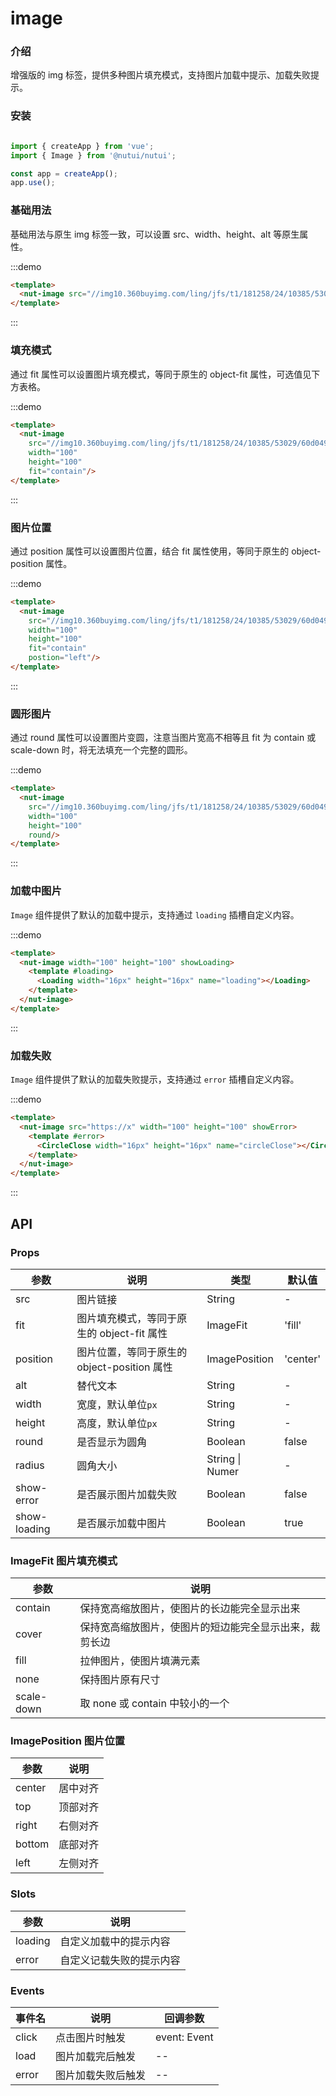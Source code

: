# image

### 介绍

增强版的 img 标签，提供多种图片填充模式，支持图片加载中提示、加载失败提示。

### 安装

```javascript

import { createApp } from 'vue';
import { Image } from '@nutui/nutui';

const app = createApp();
app.use();

```

### 基础用法

基础用法与原生 img 标签一致，可以设置 src、width、height、alt 等原生属性。

:::demo

```html
<template>
  <nut-image src="//img10.360buyimg.com/ling/jfs/t1/181258/24/10385/53029/60d04978Ef21f2d42/92baeb21f907cd24.jpg" width="100" height="100"></nut-image>
</template>
```

:::

### 填充模式

通过 fit 属性可以设置图片填充模式，等同于原生的 object-fit 属性，可选值见下方表格。

:::demo

```html
<template>
  <nut-image 
    src="//img10.360buyimg.com/ling/jfs/t1/181258/24/10385/53029/60d04978Ef21f2d42/92baeb21f907cd24.jpg" 
    width="100" 
    height="100"
    fit="contain"/>
</template>
```

:::

### 图片位置

通过 position 属性可以设置图片位置，结合 fit 属性使用，等同于原生的 object-position 属性。

:::demo

```html
<template>
  <nut-image 
    src="//img10.360buyimg.com/ling/jfs/t1/181258/24/10385/53029/60d04978Ef21f2d42/92baeb21f907cd24.jpg" 
    width="100" 
    height="100"
    fit="contain"
    postion="left"/>
</template>
```

:::

### 圆形图片

通过 round 属性可以设置图片变圆，注意当图片宽高不相等且 fit 为 contain 或 scale-down 时，将无法填充一个完整的圆形。

:::demo

```html
<template>
  <nut-image 
    src="//img10.360buyimg.com/ling/jfs/t1/181258/24/10385/53029/60d04978Ef21f2d42/92baeb21f907cd24.jpg" 
    width="100" 
    height="100"
    round/>
</template>
```

:::

### 加载中图片

`Image` 组件提供了默认的加载中提示，支持通过 `loading` 插槽自定义内容。

:::demo

```html
<template>
  <nut-image width="100" height="100" showLoading>
    <template #loading>
      <Loading width="16px" height="16px" name="loading"></Loading>
    </template>
  </nut-image>
</template>
```

:::

### 加载失败

`Image` 组件提供了默认的加载失败提示，支持通过 `error` 插槽自定义内容。

:::demo

```html
<template>
  <nut-image src="https://x" width="100" height="100" showError>
    <template #error> 
      <CircleClose width="16px" height="16px" name="circleClose"></CircleClose>
    </template>
  </nut-image>
</template>
```

:::

## API

### Props

| 参数         | 说明                             | 类型   | 默认值           |
|--------------|----------------------------------|--------|------------------|
| src         | 图片链接               | String | -                |
| fit         | 图片填充模式，等同于原生的 object-fit 属性     | ImageFit | 'fill'                |
| position    | 图片位置，等同于原生的 object-position 属性  | ImagePosition | 'center'              |
| alt         | 替代文本               | String | -                |
| width         | 宽度，默认单位`px`               | String | -                |
| height         | 高度，默认单位`px`               | String | -                |
| round         | 是否显示为圆角               | Boolean | false              |
| radius         | 圆角大小               | String \| Numer | -                |
| show-error         | 是否展示图片加载失败| Boolean | false              |
| show-loading         | 是否展示加载中图片               | Boolean | true              |

### ImageFit 图片填充模式

| 参数         | 说明                             |
|--------------|----------------------------------|
| contain         | 保持宽高缩放图片，使图片的长边能完全显示出来    |
| cover         | 保持宽高缩放图片，使图片的短边能完全显示出来，裁剪长边     |
| fill    | 拉伸图片，使图片填满元素  |
| none    | 保持图片原有尺寸  |
| scale-down    | 取 none 或 contain 中较小的一个  |

### ImagePosition 图片位置

| 参数         | 说明                             |
|--------------|----------------------------------|
| center         | 居中对齐    |
| top         | 顶部对齐     |
| right    | 右侧对齐  |
| bottom    | 底部对齐  |
| left   | 左侧对齐  |


### Slots
| 参数         | 说明                             |
|--------------|----------------------------------|
| loading      | 自定义加载中的提示内容     |
| error    | 自定义记载失败的提示内容  |

### Events

| 事件名 | 说明           | 回调参数     |
|--------|----------------|--------------|
| click  | 点击图片时触发 | event: Event |
| load  | 图片加载完后触发 | -- |
| error  | 图片加载失败后触发 | -- |
